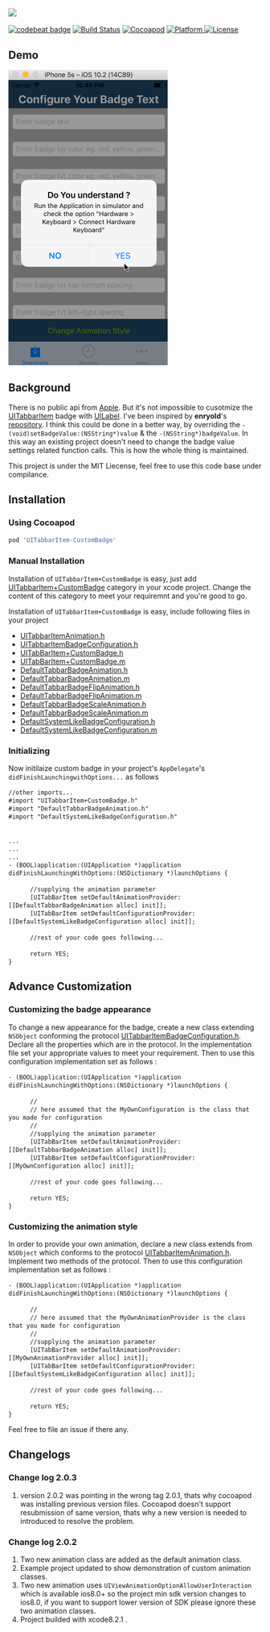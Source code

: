 <img src='https://github.com/ratulSharker/UITabbarItem-CustomBadge/blob/master/demo/banner_logo.png' align='center'>
<br/>
<br/>
<a href="https://codebeat.co/projects/github-com-ratulsharker-uitabbaritem-custombadge"><img src="https://codebeat.co/badges/9c717038-9cae-4a08-b9b7-a8258cc4f4d1" alt="codebeat badge" /></a>
<a href="https://travis-ci.org/ratulSharker/UITabbarItem-CustomBadge"><img src="https://travis-ci.org/ratulSharker/UITabbarItem-CustomBadge.svg?branch=master" alt="Build Status" /></a>
<a href="https://cocoapods.org/?q=UITabbarItem-Custombadge"><img src="https://img.shields.io/badge/pod-2.0.3-red.svg" alt="Cocoapod" /></a> 
<a href="https://en.wikipedia.org/wiki/IOS"> <img src="https://img.shields.io/badge/platform-ios-green.svg" alt="Platform" /> </a> 
<a href="https://opensource.org/licenses/MIT"><img src="https://img.shields.io/badge/license-MIT-blue.svg" alt="License" /> </a> 

<h2>Demo</h2>

<img src='https://github.com/ratulSharker/Gif-Demonstration/blob/master/UITabbarItem%2BCustomBadge/UITabbarItem%2BCustomBadge-demo.gif'/>

<h2>Background</h2>

There is no public api from [Apple](https://developer.apple.com/). But it's not impossible to cusotmize the 
[UITabbarItem](https://developer.apple.com/library/ios/documentation/UIKit/Reference/UITabBarItem_Class/) badge 
with [UILabel](https://developer.apple.com/library/ios/documentation/UIKit/Reference/UILabel_Class/). I've been inspired by **enryold**'s [repository](https://github.com/enryold/UITabBarItem-CustomBadge).
I think this could be done in a better way, by overriding the `-(void)setBadgeValue:(NSString*)value` & the `-(NSString*)badgeValue`. In this way an existing project doesn't need to 
change the badge value settings related function calls. This is how the whole thing is maintained.

This project is under the MIT Liecense, feel free to use this code base under compilance.

<h2>Installation</h2>
<h3>Using Cocoapod</h3>

```ruby
pod 'UITabbarItem-CustomBadge'
```

<h3>Manual Installation </h3>

Installation of `UITabbarItem+CustomBadge` is easy, just add [UITabbarItem+CustomBadge](https://github.com/ratulSharker/UITabbarItem-CustomBadge/tree/master/Example/UITabbarItem%2BCustomBadge) category in your xcode project. Change the content of this category to meet your requiremnt and you're good to go.

Installation of `UITabbarItem+CustomBadge` is easy, include following files in your project
 + [UITabbarItemAnimation.h](https://github.com/ratulSharker/UITabbarItem-CustomBadge/blob/master/UITabbarItem%20Customization/UITabbarItem%2BCustomBadge/UITabbarItemAnimation.h)
 + [UITabbarItemBadgeConfiguration.h](https://github.com/ratulSharker/UITabbarItem-CustomBadge/blob/master/UITabbarItem%20Customization/UITabbarItem%2BCustomBadge/UITabbarItemBadgeConfiguration.h)
 + [UITabBarItem+CustomBadge.h](https://github.com/ratulSharker/UITabbarItem-CustomBadge/blob/master/UITabbarItem%20Customization/UITabbarItem%2BCustomBadge/UITabBarItem%2BCustomBadge.h)
 + [UITabBarItem+CustomBadge.m](https://github.com/ratulSharker/UITabbarItem-CustomBadge/blob/master/UITabbarItem%20Customization/UITabbarItem%2BCustomBadge/UITabBarItem%2BCustomBadge.m)
 + [DefaultTabbarBadgeAnimation.h](https://github.com/ratulSharker/UITabbarItem-CustomBadge/blob/master/UITabbarItem%20Customization/UITabbarItem%2BCustomBadge/DefaultTabbarBadgeAnimation.h)
 + [DefaultTabbarBadgeAnimation.m](https://github.com/ratulSharker/UITabbarItem-CustomBadge/blob/master/UITabbarItem%20Customization/UITabbarItem%2BCustomBadge/DefaultTabbarBadgeAnimation.m)
 + [DefaultTabbarBadgeFlipAnimation.h](https://github.com/ratulSharker/UITabbarItem-CustomBadge/blob/master/UITabbarItem%2BCustomBadge/DefaultTabbarBadgeFlipAnimation.h)
 + [DefaultTabbarBadgeFlipAnimation.m](https://github.com/ratulSharker/UITabbarItem-CustomBadge/blob/master/UITabbarItem%2BCustomBadge/DefaultTabbarBadgeFlipAnimation.m)
 + [DefaultTabbarBadgeScaleAnimation.h](https://github.com/ratulSharker/UITabbarItem-CustomBadge/blob/master/UITabbarItem%2BCustomBadge/DefaultTabbarBadgeScaleAnimation.h)
 + [DefaultTabbarBadgeScaleAnimation.m](https://github.com/ratulSharker/UITabbarItem-CustomBadge/blob/master/UITabbarItem%2BCustomBadge/DefaultTabbarBadgeScaleAnimation.m)
 + [DefaultSystemLikeBadgeConfiguration.h](https://github.com/ratulSharker/UITabbarItem-CustomBadge/blob/master/UITabbarItem%20Customization/UITabbarItem%2BCustomBadge/DefaultSystemLikeBadgeConfiguration.h)
 + [DefaultSystemLikeBadgeConfiguration.m](https://github.com/ratulSharker/UITabbarItem-CustomBadge/blob/master/UITabbarItem%20Customization/UITabbarItem%2BCustomBadge/DefaultSystemLikeBadgeConfiguration.m)

<h3>Initializing</h3>

Now initilaize custom badge in your project's `AppDelegate`'s `didFinishLaunchingwithOptions...` as follows

```obj-c
//other imports...
#import "UITabbarItem+CustomBadge.h"
#import "DefaultTabbarBadgeAnimation.h"
#import "DefaultSystemLikeBadgeConfiguration.h"


...
...
...
- (BOOL)application:(UIApplication *)application didFinishLaunchingWithOptions:(NSDictionary *)launchOptions {
    
      //supplying the animation parameter
      [UITabBarItem setDefaultAnimationProvider:[[DefaultTabbarBadgeAnimation alloc] init]];
      [UITabBarItem setDefaultConfigurationProvider:[[DefaultSystemLikeBadgeConfiguration alloc] init]];
            
      //rest of your code goes following...
            
      return YES;
}
```

<h2>Advance Customization</h2>
<h3>Customizing the badge appearance</h3>

To change a new appearance for the badge, create a new class extending `NSObject` conforming the protocol [UITabbarItemBadgeConfiguration.h](https://github.com/ratulSharker/UITabbarItem-CustomBadge/blob/master/UITabbarItem%20Customization/UITabbarItem%2BCustomBadge/UITabbarItemBadgeConfiguration.h). Declare all the properties which are in the protocol. In the implementation file set your appropriate values to meet your requirement. Then to use this configuration implementation set as follows :

```obj-c
- (BOOL)application:(UIApplication *)application didFinishLaunchingWithOptions:(NSDictionary *)launchOptions {
    
      //
      // here assumed that the MyOwnConfiguration is the class that you made for configuration
      //
      //supplying the animation parameter
      [UITabBarItem setDefaultAnimationProvider:[[DefaultTabbarBadgeAnimation alloc] init]];
      [UITabBarItem setDefaultConfigurationProvider:[[MyOwnConfiguration alloc] init]];
            
      //rest of your code goes following...
            
      return YES;
}
```

<h3>Customizing the animation style</h3>

In order to provide your own animation, declare a new class extends from `NSObject` which conforms to the protocol [UITabbarItemAnimation.h](https://github.com/ratulSharker/UITabbarItem-CustomBadge/blob/master/UITabbarItem%20Customization/UITabbarItem%2BCustomBadge/UITabbarItemAnimation.h). Implement two methods of the
protocol. Then to use this configuration implementation set as follows :

```obj-c
- (BOOL)application:(UIApplication *)application didFinishLaunchingWithOptions:(NSDictionary *)launchOptions {
    
      //
      // here assumed that the MyOwnAnimationProvider is the class that you made for configuration
      //
      //supplying the animation parameter
      [UITabBarItem setDefaultAnimationProvider:[[MyOwnAnimationProvider alloc] init]];
      [UITabBarItem setDefaultConfigurationProvider:[[DefaultSystemLikeBadgeConfiguration alloc] init]];
            
      //rest of your code goes following...
            
      return YES;
}
```

Feel free to file an issue if there any.

<h2>Changelogs</h3>
<h3>Change log 2.0.3</h3>

1. version 2.0.2 was pointing in the wrong tag 2.0.1, thats why cocoapod was installing previous version files. Cocoapod doesn't support resubmission of same version, thats why a new version is needed to introduced to resolve the problem.

<h3>Change log 2.0.2</h3>

1. Two new animation class are added as the default animation class.
2. Example project updated to show demonstration of custom animation classes.
3. Two new animation uses `UIViewAnimationOptionAllowUserInteraction` which is available ios8.0+ so the project min sdk version changes to ios8.0, if you want to support lower version of SDK please ignore these two animation classes.
4. Project builded with xcode8.2.1 .
